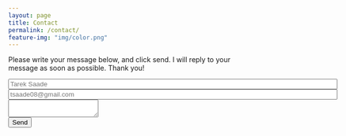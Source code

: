 ```yaml
---
layout: page
title: Contact
permalink: /contact/
feature-img: "img/color.png"
---
```


Please write your message below, and click send. I will reply to your message as soon as possible. Thank you!

<form action="https://getsimpleform.com/messages?form_api_token=_308e71d1a97740aad802ef978b6fdf10_" method="post">
  <!-- the redirect_to is optional, the form will redirect to the referrer on submission -->
  <input type='hidden' name='redirect_to' value='http://tareksaade.com/thank-you/' />
  <input type='text' name='name' placeholder='Tarek Saade' size="80"/>
  <br>
  <input type='email' name='email' placeholder='tsaade08@gmail.com' size="80"/>
  <br>
  <textarea name='message' placeholder='' size="90"></textarea>
  <br>
  <input type='submit' value='Send' />
</form>